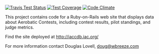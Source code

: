 [![Travis Test Status](https://travis-ci.org/wbreeze/iaccdb.svg)](https://travis-ci.org/wbreeze/iaccdb)
[![Test Coverage](https://codeclimate.com/github/wbreeze/iaccdb/badges/coverage.svg)](https://codeclimate.com/github/wbreeze/iaccdb/coverage)
[![Code Climate](https://codeclimate.com/github/wbreeze/iaccdb/badges/gpa.svg)](https://codeclimate.com/github/wbreeze/iaccdb)

This project contains code for a Ruby-on-Rails web site that displays data
about Aerobatic Contests, including contest results, pilot standings, and judge metrics.

Find the site deployed at http://iaccdb.iac.org/

For more information contact Douglas Lovell, doug@wbreeze.com
